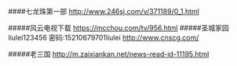 ####七龙珠第一部 
http://www.246sj.com/v/371189/0_1.html

#####风云电视下载
https://mcchou.com/tv/956.html
#####圣城家园   liulei123456  密码:15210679701liulei
http://www.cnscg.com/

#####老三国
http://m.zaixiankan.net/news-read-id-11195.html
